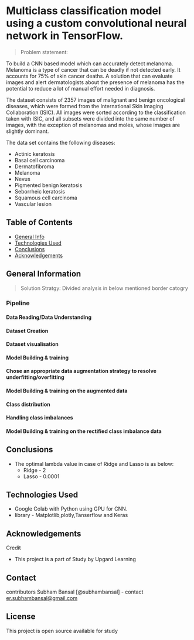 # Multiclass classification model using a custom convolutional neural network in TensorFlow. 
> Problem statement: 

To build a CNN based model which can accurately detect melanoma. Melanoma is a type of cancer that can be deadly if not detected early. It accounts for 75% of skin cancer deaths. A solution that can evaluate images and alert dermatologists about the presence of melanoma has the potential to reduce a lot of manual effort needed in diagnosis.

The dataset consists of 2357 images of malignant and benign oncological diseases, which were formed from the International Skin Imaging Collaboration (ISIC). All images were sorted according to the classification taken with ISIC, and all subsets were divided into the same number of images, with the exception of melanomas and moles, whose images are slightly dominant.

The data set contains the following diseases:

- Actinic keratosis
- Basal cell carcinoma
- Dermatofibroma
- Melanoma
- Nevus
- Pigmented benign keratosis
- Seborrheic keratosis
- Squamous cell carcinoma
- Vascular lesion
 
## Table of Contents
* [General Info](#general-information)
* [Technologies Used](#technologies-used)
* [Conclusions](#conclusions)
* [Acknowledgements](#acknowledgements)

<!-- You can include any other section that is pertinent to your problem -->

## General Information
> Solution Stratgy: 
Divided analysis in below mentioned border catogry
### Pipeline
#### Data Reading/Data Understanding
#### Dataset Creation
#### Dataset visualisation
#### Model Building & training
#### Chose an appropriate data augmentation strategy to resolve underfitting/overfitting
#### Model Building & training on the augmented data
#### Class distribution
#### Handling class imbalances
#### Model Building & training on the rectified class imbalance data


## Conclusions
- The optimal lambda value in case of Ridge and Lasso is as below:
    - Ridge - 2
    - Lasso - 0.0001

## Technologies Used
-  Google Colab with Python using GPU for CNN.
-  library - Matplotlib,plotly,Tanserflow and Keras

## Acknowledgements
Credit
- This project is a part of Study by Upgard Learning

## Contact
contributors 
Subham Bansal [@subhambansal] - contact er.subhambansal@gmail.com

## License
This project is open source available for study